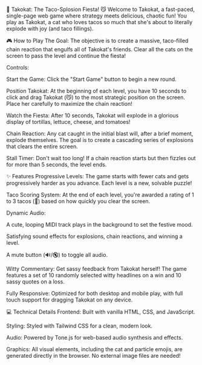 🌮 Takokat: The Taco-Splosion Fiesta! 😼
Welcome to Takokat, a fast-paced, single-page web game where strategy meets delicious, chaotic fun! You play as Takokat, a cat who loves tacos so much that she's about to literally explode with joy (and taco fillings).

🎮 How to Play
The Goal: The objective is to create a massive, taco-filled chain reaction that engulfs all of Takokat's friends. Clear all the cats on the screen to pass the level and continue the fiesta!

Controls:

Start the Game: Click the "Start Game" button to begin a new round.

Position Takokat: At the beginning of each level, you have 10 seconds to click and drag Takokat (😼) to the most strategic position on the screen. Place her carefully to maximize the chain reaction!

Watch the Fiesta: After 10 seconds, Takokat will explode in a glorious display of tortillas, lettuce, cheese, and tomatoes!

Chain Reaction: Any cat caught in the initial blast will, after a brief moment, explode themselves. The goal is to create a cascading series of explosions that clears the entire screen.

Stall Timer: Don't wait too long! If a chain reaction starts but then fizzles out for more than 5 seconds, the level ends.

✨ Features
Progressive Levels: The game starts with fewer cats and gets progressively harder as you advance. Each level is a new, solvable puzzle!

Taco Scoring System: At the end of each level, you're awarded a rating of 1 to 3 tacos (🌮) based on how quickly you clear the screen.

Dynamic Audio:

A cute, looping MIDI track plays in the background to set the festive mood.

Satisfying sound effects for explosions, chain reactions, and winning a level.

A mute button (🔊/🔇) to toggle all audio.

Witty Commentary: Get sassy feedback from Takokat herself! The game features a set of 10 randomly selected witty headlines on a win and 10 sassy quotes on a loss.

Fully Responsive: Optimized for both desktop and mobile play, with full touch support for dragging Takokat on any device.

💻 Technical Details
Frontend: Built with vanilla HTML, CSS, and JavaScript.

Styling: Styled with Tailwind CSS for a clean, modern look.

Audio: Powered by Tone.js for web-based audio synthesis and effects.

Graphics: All visual elements, including the cat and particle emojis, are generated directly in the browser. No external image files are needed!
